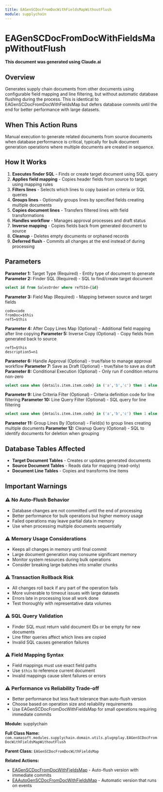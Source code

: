 ```yaml
---
title: EAGenSCDocFromDocWithFieldsMapWithoutFlush
module: supplychain
---
```



<div class='entity-flows'>

# EAGenSCDocFromDocWithFieldsMapWithoutFlush

**This document was generated using Claude.ai**

## Overview

Generates supply chain documents from other documents using configurable field mapping and line filtering, but without automatic database flushing during the process. This is identical to EAGenSCDocFromDocWithFieldsMap but defers database commits until the end for better performance with large datasets.

## When This Action Runs

Manual execution to generate related documents from source documents when database performance is critical, typically for bulk document generation operations where multiple documents are created in sequence.

## How It Works

1. **Executes finder SQL** - Finds or create target document using SQL query
2. **Applies field mapping** - Copies header fields from source to target using mapping rules
3. **Filters lines** - Selects which lines to copy based on criteria or SQL queries  
4. **Groups lines** - Optionally groups lines by specified fields creating multiple documents
5. **Copies document lines** - Transfers filtered lines with field transformations
6. **Handles workflow** - Manages approval processes and draft status
7. **Inverse mapping** - Copies fields back from generated document to source
8. **Cleanup** - Deletes empty documents or orphaned records
9. **Deferred flush** - Commits all changes at the end instead of during processing

## Parameters

**Parameter 1:** Target Type (Required) - Entity type of document to generate
**Parameter 2:** Finder SQL (Required) - SQL to find/create target document

```sql
select id from SalesOrder where ref5Id={id}
```

**Parameter 3:** Field Map (Required) - Mapping between source and target fields

```
code=code
fromDoc=$this
ref5=$this
```

**Parameter 4:** After Copy Lines Map (Optional) - Additional field mapping after line copying
**Parameter 5:** Inverse Copy (Optional) - Copy fields from generated back to source

```
ref5=$this
description5=n1
```

**Parameter 6:** Handle Approval (Optional) - true/false to manage approval workflow
**Parameter 7:** Save as Draft (Optional) - true/false to save as draft
**Parameter 8:** Conditional Execution (Optional) - Only run if condition returns non-zero

```sql
select case when {details.item.item.code} in ('a','b','c') then 1 else 0 end
```

**Parameter 9:** Line Criteria Filter (Optional) - Criteria definition code for line filtering
**Parameter 10:** Line Query Filter (Optional) - SQL query for line filtering

```sql
select case when {details.item.item.code} in ('a','b','c') then 1 else 0 end
```

**Parameter 11:** Group Lines By (Optional) - Field(s) to group lines creating multiple documents
**Parameter 12:** Cleanup Query (Optional) - SQL to identify documents for deletion when grouping

## Database Tables Affected

- **Target Document Tables** - Creates or updates generated documents
- **Source Document Tables** - Reads data for mapping (read-only)
- **Document Line Tables** - Copies and transforms line items

## Important Warnings

### ⚠️ No Auto-Flush Behavior
- Database changes are not committed until the end of processing
- Better performance for bulk operations but higher memory usage
- Failed operations may leave partial data in memory
- Use when processing multiple documents sequentially

### ⚠️ Memory Usage Considerations
- Keeps all changes in memory until final commit
- Large document generation may consume significant memory
- Monitor system resources during bulk operations
- Consider breaking large batches into smaller chunks

### ⚠️ Transaction Rollback Risk
- All changes roll back if any part of the operation fails
- More vulnerable to timeout issues with large datasets
- Errors late in processing lose all work done
- Test thoroughly with representative data volumes

### ⚠️ SQL Query Validation
- Finder SQL must return valid document IDs or be empty for new documents
- Line filter queries affect which lines are copied
- Invalid SQL causes generation failures

### ⚠️ Field Mapping Syntax
- Field mappings must use exact field paths
- Use `$this` to reference current document
- Invalid mappings cause silent failures or errors

### ⚠️ Performance vs Reliability Trade-off
- Better performance but less fault tolerance than auto-flush version
- Choose based on operation size and reliability requirements
- Use EAGenSCDocFromDocWithFieldsMap for small operations requiring immediate commits

**Module:** supplychain

**Full Class Name:** `com.namasoft.modules.supplychain.domain.utils.plugnplay.EAGenSCDocFromDocWithFieldsMapWithoutFlush`

**Parent Class:** `EAGenSCDocFromDocWithFieldsMap`

**Related Actions:**
- [EAGenSCDocFromDocWithFieldsMap](EAGenSCDocFromDocWithFieldsMap.md) - Auto-flush version with immediate commits
- [EAAutoGenSCDocFromDocWithFieldsMap](EAAutoGenSCDocFromDocWithFieldsMap.md) - Automatic version that runs on events


</div>

